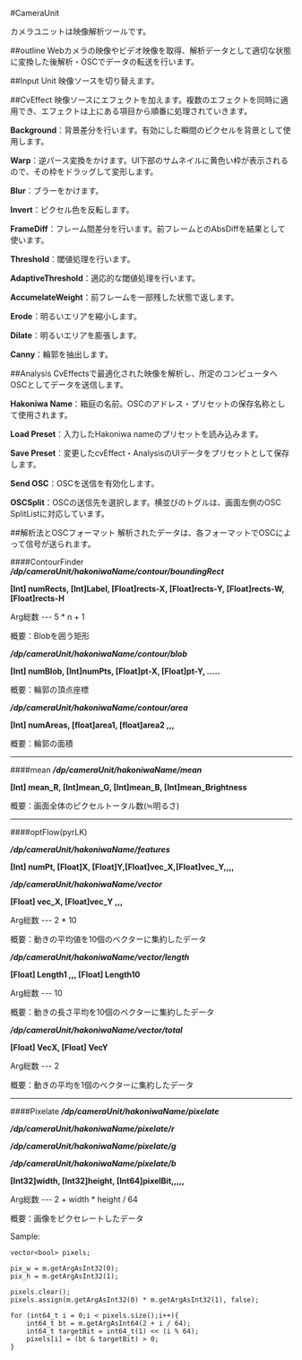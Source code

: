 #CameraUnit

カメラユニットは映像解析ツールです。

##outline
Webカメラの映像やビデオ映像を取得、解析データとして適切な状態に変換した後解析・OSCでデータの転送を行います。

##Input Unit
映像ソースを切り替えます。

##CvEffect
映像ソースにエフェクトを加えます。複数のエフェクトを同時に適用でき、エフェクトは上にある項目から順番に処理されていきます。

**Background**：背景差分を行います。有効にした瞬間のピクセルを背景として使用します。

**Warp**：逆パース変換をかけます。UI下部のサムネイルに黄色い枠が表示されるので、その枠をドラッグして変形します。

**Blur**：ブラーをかけます。

**Invert**：ピクセル色を反転します。

**FrameDiff**：フレーム間差分を行います。前フレームとのAbsDiffを結果として使います。

**Threshold**：閾値処理を行います。

**AdaptiveThreshold**：適応的な閾値処理を行います。

**AccumelateWeight**：前フレームを一部残した状態で返します。

**Erode**：明るいエリアを縮小します。

**Dilate**：明るいエリアを膨張します。

**Canny**：輪郭を抽出します。


##Analysis
CvEffectsで最適化された映像を解析し、所定のコンピュータへOSCとしてデータを送信します。

**Hakoniwa Name**：箱庭の名前。OSCのアドレス・プリセットの保存名称として使用されます。

**Load Preset**：入力したHakoniwa nameのプリセットを読み込みます。

**Save Preset**：変更したcvEffect・AnalysisのUIデータをプリセットとして保存します。

**Send OSC**：OSCを送信を有効化します。

**OSCSplit**：OSCの送信先を選択します。横並びのトグルは、画面左側のOSC SplitListに対応しています。

##解析法とOSCフォーマット
解析されたデータは、各フォーマットでOSCによって信号が送られます。

####ContourFinder
***/dp/cameraUnit/hakoniwaName/contour/boundingRect***

**[Int] numRects, [Int]Label, [Float]rects-X, [Float]rects-Y, [Float]rects-W, [Float]rects-H**

Arg総数 --- 5 * n + 1

概要：Blobを囲う矩形

***/dp/cameraUnit/hakoniwaName/contour/blob***

**[Int] numBlob, [Int]numPts, [Float]pt-X, [Float]pt-Y, .....**

概要：輪郭の頂点座標

***/dp/cameraUnit/hakoniwaName/contour/area***

**[Int] numAreas, [float]area1, [float]area2 ,,,**

概要：輪郭の面積

---
####mean
***/dp/cameraUnit/hakoniwaName/mean***

**[Int] mean_R, [Int]mean_G, [Int]mean_B, [Int]mean_Brightness**

概要：画面全体のピクセルトータル数(≒明るさ)

---
####optFlow(pyrLK)

***/dp/cameraUnit/hakoniwaName/features***

**[Int] numPt, [Float]X, [Float]Y,[Float]vec_X,[Float]vec_Y,,,,**

***/dp/cameraUnit/hakoniwaName/vector***

**[Float] vec_X, [Float]vec_Y ,,,**

Arg総数 --- 2 * 10

概要：動きの平均値を10個のベクターに集約したデータ

***/dp/cameraUnit/hakoniwaName/vector/length***

**[Float] Length1 ,,, [Float] Length10**

Arg総数 --- 10

概要：動きの長さ平均を10個のベクターに集約したデータ

***/dp/cameraUnit/hakoniwaName/vector/total***

**[Float] VecX, [Float] VecY**

Arg総数 --- 2

概要：動きの平均を1個のベクターに集約したデータ

---
####Pixelate
***/dp/cameraUnit/hakoniwaName/pixelate***

***/dp/cameraUnit/hakoniwaName/pixelate/r***

***/dp/cameraUnit/hakoniwaName/pixelate/g***

***/dp/cameraUnit/hakoniwaName/pixelate/b***

**[Int32]width, [Int32]height, [Int64]pixelBit,,,,,**

Arg総数 --- 2 + width * height / 64

概要：画像をピクセレートしたデータ

Sample:

	vector<bool> pixels;

	pix_w = m.getArgAsInt32(0);
	pix_h = m.getArgAsInt32(1);

	pixels.clear();
	pixels.assign(m.getArgAsInt32(0) * m.getArgAsInt32(1), false);

	for (int64_t i = 0;i < pixels.size();i++){
		int64_t bt = m.getArgAsInt64(2 + i / 64);
		int64_t targetBit = int64_t(1) << (i % 64);
		pixels[i] = (bt & targetBit) > 0;
	}
